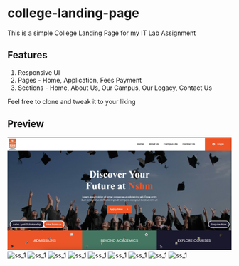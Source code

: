 # college-landing-page

This is a simple College Landing Page for my IT Lab Assignment

## Features

1. Responsive UI
2. Pages - Home, Application, Fees Payment
3. Sections - Home, About Us, Our Campus, Our Legacy, Contact Us

Feel free to clone and tweak it to your liking

## Preview

![ss_1](./assets/ss_1.png)
![ss_1](./assets/ss_2.png)
![ss_1](./assets/ss_3.png)
![ss_1](./assets/ss_4.png)
![ss_1](./assets/ss_5.png)
![ss_1](./assets/ss_6.png)
![ss_1](./assets/ss_7.png)
![ss_1](./assets/ss_8.png)
![ss_1](./assets/ss_9.png)
![ss_1](./assets/ss_10.png)
